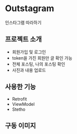 # Outstagram
인스타그램 따라하기
## 프로젝트 소개
- 회원가입 및 로그인
- token을 가진 회원만 글 확인 가능
- 전체 포스팅, 나의 포스팅 확인
- 사진과 내용 업로드

## 사용한 기능
- Retrofit
- ViewModel
- Stetho

## 구동 이미지
